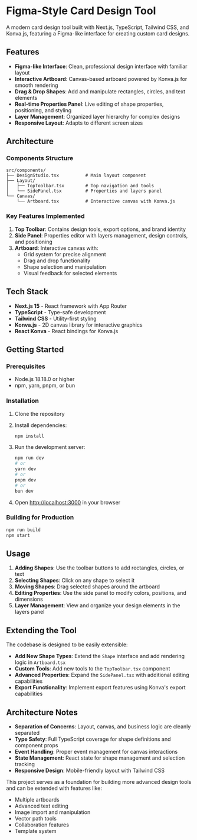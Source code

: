 # Figma-Style Card Design Tool

A modern card design tool built with Next.js, TypeScript, Tailwind CSS, and Konva.js, featuring a Figma-like interface for creating custom card designs.

## Features

- **Figma-like Interface**: Clean, professional design interface with familiar layout
- **Interactive Artboard**: Canvas-based artboard powered by Konva.js for smooth rendering
- **Drag & Drop Shapes**: Add and manipulate rectangles, circles, and text elements
- **Real-time Properties Panel**: Live editing of shape properties, positioning, and styling
- **Layer Management**: Organized layer hierarchy for complex designs
- **Responsive Layout**: Adapts to different screen sizes

## Architecture

### Components Structure

```
src/components/
├── DesignStudio.tsx          # Main layout component
├── Layout/
│   ├── TopToolbar.tsx        # Top navigation and tools
│   └── SidePanel.tsx         # Properties and layers panel
└── Canvas/
    └── Artboard.tsx          # Interactive canvas with Konva.js
```

### Key Features Implemented

1. **Top Toolbar**: Contains design tools, export options, and brand identity
2. **Side Panel**: Properties editor with layers management, design controls, and positioning
3. **Artboard**: Interactive canvas with:
   - Grid system for precise alignment
   - Drag and drop functionality
   - Shape selection and manipulation
   - Visual feedback for selected elements

## Tech Stack

- **Next.js 15** - React framework with App Router
- **TypeScript** - Type-safe development
- **Tailwind CSS** - Utility-first styling
- **Konva.js** - 2D canvas library for interactive graphics
- **React Konva** - React bindings for Konva.js

## Getting Started

### Prerequisites

- Node.js 18.18.0 or higher
- npm, yarn, pnpm, or bun

### Installation

1. Clone the repository
2. Install dependencies:

   ```bash
   npm install
   ```

3. Run the development server:

   ```bash
   npm run dev
   # or
   yarn dev
   # or
   pnpm dev
   # or
   bun dev
   ```

4. Open [http://localhost:3000](http://localhost:3000) in your browser

### Building for Production

```bash
npm run build
npm start
```

## Usage

1. **Adding Shapes**: Use the toolbar buttons to add rectangles, circles, or text
2. **Selecting Shapes**: Click on any shape to select it
3. **Moving Shapes**: Drag selected shapes around the artboard
4. **Editing Properties**: Use the side panel to modify colors, positions, and dimensions
5. **Layer Management**: View and organize your design elements in the layers panel

## Extending the Tool

The codebase is designed to be easily extensible:

- **Add New Shape Types**: Extend the `Shape` interface and add rendering logic in `Artboard.tsx`
- **Custom Tools**: Add new tools to the `TopToolbar.tsx` component
- **Advanced Properties**: Expand the `SidePanel.tsx` with additional editing capabilities
- **Export Functionality**: Implement export features using Konva's export capabilities

## Architecture Notes

- **Separation of Concerns**: Layout, canvas, and business logic are cleanly separated
- **Type Safety**: Full TypeScript coverage for shape definitions and component props
- **Event Handling**: Proper event management for canvas interactions
- **State Management**: React state for shape management and selection tracking
- **Responsive Design**: Mobile-friendly layout with Tailwind CSS

This project serves as a foundation for building more advanced design tools and can be extended with features like:

- Multiple artboards
- Advanced text editing
- Image import and manipulation
- Vector path tools
- Collaboration features
- Template system
